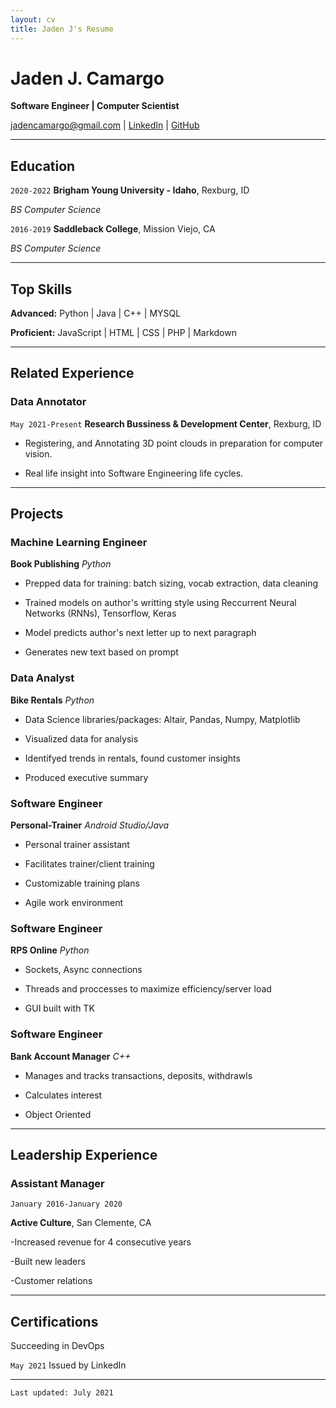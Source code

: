 ```yaml
---
layout: cv
title: Jaden J's Resume
---
```


# Jaden J. Camargo

**Software Engineer | Computer Scientist**

<div id="webaddress">
<a href="jadencamargo@gmail.com">jadencamargo@gmail.com</a>
<!--| <a href="https://github.com/byui-cse">Computer Science Program</a>
| <a href="https://byuidatascience.github.io/development.html">Data Science Program</a>-->
| <a href="https://www.linkedin.com/in/jaden-camargo/">LinkedIn</a>
| <a href="https://github.com/DearAstoria">GitHub</a>
<!--| <a href="https://www.codewars.com/users/DearAstoria">Codewars</a>-->
</div>
<!-- https://www.monique.tech/the-art-of-markdown -->

---

## Education

`2020-2022` **Brigham Young University - Idaho**, Rexburg, ID

<!-- _BS Computer Science | Minor in Data Science_ -->

_BS Computer Science_

<!-- Thinking about listing courses here?-->

`2016-2019` **Saddleback College**, Mission Viejo, CA

_BS Computer Science_

---

## Top Skills

**Advanced:** Python | Java | C++ | MYSQL

**Proficient:** JavaScript | HTML | CSS | PHP | Markdown

---

## Related Experience

### Data Annotator

`May 2021-Present` **Research Bussiness & Development Center**, Rexburg, ID

- Registering, and Annotating 3D point clouds in preparation for computer vision.

- Real life insight into Software Engineering life cycles.

---

## Projects

### Machine Learning Engineer

**Book Publishing** _Python_

- Prepped data for training: batch sizing, vocab extraction, data cleaning

- Trained models on author's writting style using Reccurrent Neural Networks (RNNs), Tensorflow, Keras

- Model predicts author's next letter up to next paragraph

- Generates new text based on prompt

### Data Analyst

**Bike Rentals** _Python_

- Data Science libraries/packages: Altair, Pandas, Numpy, Matplotlib

- Visualized data for analysis

- Identifyed trends in rentals, found customer insights

- Produced executive summary

### Software Engineer

**Personal-Trainer** _Android Studio/Java_

- Personal trainer assistant

- Facilitates trainer/client training

- Customizable training plans

- Agile work environment

### Software Engineer

**RPS Online** _Python_

- Sockets, Async connections

- Threads and proccesses to maximize efficiency/server load

- GUI built with TK

### Software Engineer

**Bank Account Manager** _C++_

- Manages and tracks transactions, deposits, withdrawls

- Calculates interest

- Object Oriented

---

## Leadership Experience

### Assistant Manager

`January 2016-January 2020`

**Active Culture**, San Clemente, CA

-Increased revenue for 4 consecutive years

-Built new leaders

-Customer relations

---

## Certifications

Succeeding in DevOps

`May 2021` Issued by LinkedIn

---

<!-- ### Footer
Last updated: July 2021-->

`Last updated: July 2021`

<!--## Related Experience

## Service and Work History-->

<!------->
